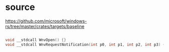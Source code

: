 # source

<https://github.com/microsoft/windows-rs/tree/master/crates/targets/baseline>

```c

void __stdcall WnvOpen() {}
void __stdcall WnvRequestNotification(int p0, int p1, int p2, int p3) {}

```

